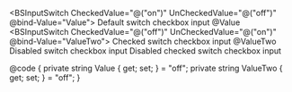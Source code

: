 ﻿<BSInputSwitch CheckedValue="@("on")" UnCheckedValue="@("off")" @bind-Value="Value">
    Default switch checkbox input @Value
</BSInputSwitch>
<BSInputSwitch CheckedValue="@("off")" UnCheckedValue="@("on")" @bind-Value="ValueTwo">
    Checked switch checkbox input @ValueTwo
</BSInputSwitch>
<BSInputSwitch CheckedValue="1" Value="0" IsDisabled="true">
    Disabled switch checkbox input 
</BSInputSwitch>
<BSInputSwitch CheckedValue="0" Value="0" IsDisabled="true">
    Disabled checked switch checkbox input
</BSInputSwitch>

@code {
    private string Value { get; set; } = "off";
    private string ValueTwo { get; set; } = "off";
}